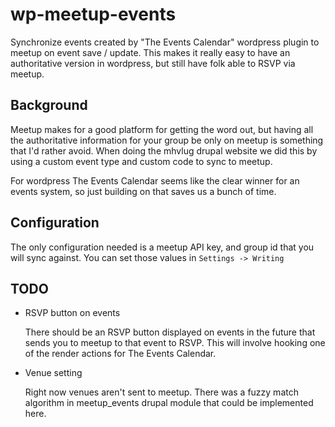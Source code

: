 # wp-meetup-events

Synchronize events created by "The Events Calendar" wordpress plugin
to meetup on event save / update. This makes it really easy to have an
authoritative version in wordpress, but still have folk able to RSVP
via meetup.

## Background

Meetup makes for a good platform for getting the word out, but having
all the authoritative information for your group be only on meetup is
something that I'd rather avoid. When doing the mhvlug drupal website
we did this by using a custom event type and custom code to sync to
meetup.

For wordpress The Events Calendar seems like the clear winner for an
events system, so just building on that saves us a bunch of time.

## Configuration

The only configuration needed is a meetup API key, and group id that
you will sync against. You can set those values in ``Settings ->
Writing``

## TODO

* RSVP button on events

  There should be an RSVP button displayed on events in the future
  that sends you to meetup to that event to RSVP. This will involve
  hooking one of the render actions for The Events Calendar.

* Venue setting

  Right now venues aren't sent to meetup. There was a fuzzy match
  algorithm in meetup_events drupal module that could be implemented
  here.
